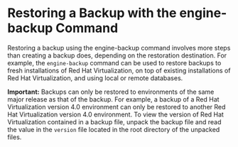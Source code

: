 # Restoring a Backup with the engine-backup Command

Restoring a backup using the engine-backup command involves more steps than creating a backup does, depending on the restoration destination. For example, the `engine-backup` command can be used to restore backups to fresh installations of Red Hat Virtualization, on top of existing installations of Red Hat Virtualization, and using local or remote databases.

**Important:** Backups can only be restored to environments of the same major release as that of the backup. For example, a backup of a Red Hat Virtualization version 4.0 environment can only be restored to another Red Hat Virtualization version 4.0 environment. To view the version of Red Hat Virtualization contained in a backup file, unpack the backup file and read the value in the `version` file located in the root directory of the unpacked files.
